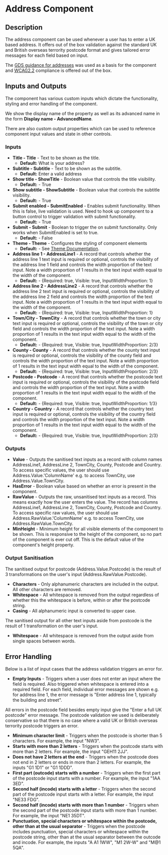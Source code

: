 # Address Component

## Description

The address component can be used whenever a user has to enter a UK based address. It offers out of the box validation against the standard UK and British overseas terrority postcode format and gives tailored error messages for each field based on input.

The [GDS guidance for addresses](https://design-system.service.gov.uk/patterns/addresses/) was used as a basis for the component and [WCAG2.2](https://www.w3.org/WAI/WCAG22/Understanding/) compliance is offered out of the box.

## Inputs and Outputs

The component has various custom inputs which dictate the functionality, styling and error handling of the component.

We show the display name of the property as well as its advanced name in the form **Display name - AdvancedName**.

There are also custom output properties which can be used to reference component input values and state in other controls.

### Inputs

- **Title - Title** - Text to be shown as the title.
    - **Default:** What is your address?
- **Subtitle - Subtitle** - Text to be shown as the subtitle.
    - **Default:** Enter a valid address
- **Show title - ShowTitle** - Boolean value that controls the title visibility.
    - **Default:** - True
- **Show subtitle - ShowSubtitle** - Boolean value that controls the subtitle visibility.
    - **Default:** - True
- **Submit enabled - SubmitEnabled** - Enables submit functionality. When this is false, live validation is used. Need to hook up component to a button control to trigger validation with submit functionality. 
    - **Default:** - True
- **Submit - Submit** - Boolean to trigger the on submit functionality. Only works when SubmitEnabled is set to true.
    - **Default:** - False
- **Theme - Theme** - Configures the styling of component elements
    - **Default:** - See [Theme Documentation](../Theme.md).
- **Address line 1 - AddressLine1** - A record that controls whether the address line 1 text input is required or optional, controls the visibility of the address line 1 field and controls the width proportion of the text input. Note a width proportion of 1 results in the text input width equal to the width of the component.
    - **Default:** - {Required: true, Visible: true, InputWidthProportion: 1}
- **Address line 2 - AddressLine2** - A record that controls whether the address line 2 text input is required or optional, controls the visibility of the address line 2 field and controls the width proportion of the text input. Note a width proportion of 1 results in the text input width equal to the width of the component.
    - **Default:** - {Required: true, Visible: true, InputWidthProportion: 1}
- **Town/City - TownCity** - A record that controls whether the town or city text input is required or optional, controls the visibility of the town or city field and controls the width proportion of the text input. Note a width proportion of 1 results in the text input width equal to the width of the component.
    - **Default:** - {Required: true, Visible: true, InputWidthProportion: 2/3}
- **County - County** - A record that controls whether the county text input is required or optional, controls the visibility of the county field and controls the width proportion of the text input. Note a width proportion of 1 results in the text input width equal to the width of the component.
    - **Default:** - {Required: true, Visible: true, InputWidthProportion: 2/3}
- **Postcode - Postcode** - A record that controls whether the postcode text input is required or optional, controls the visibility of the postcode field and controls the width proportion of the text input. Note a width proportion of 1 results in the text input width equal to the width of the component.
    - **Default:** - {Required: true, Visible: true, InputWidthProportion: 1/3}
- **Country - Country** - A record that controls whether the country text input is required or optional, controls the visibility of the country field and controls the width proportion of the text input. Note a width proportion of 1 results in the text input width equal to the width of the component.
    - **Default:** - {Required: true, Visible: true, InputWidthProportion: 2/3}

### Outputs
- **Value** - Outputs the sanitised text inputs as a record with column names AddressLine1, AddressLine 2, TownCity, County, Postcode and Country. To access specific values, the user should use Address.Value.'ColumnName' e.g. to access TownCity, use Address.Value.TownCity.
- **HasError** - Boolean value based on whether an error is present in the component.
- **RawValue** - Outputs the raw, unsanitised text inputs as a record. This means exactly how the user enters the value. The record has columns AddressLine1, AddressLine 2, TownCity, County, Postcode and Country. To access specific raw values, the user should use Address.RawValue.'ColumnName' e.g. to access TownCity, use Address.RawValue.TownCity.
- **MinHeight** - Minimum height for all visible elements of the component to be shown. This is responsive to the height of the component, so no part of the component is ever cut off. This is the default value of the component's height property.

### Output Sanitisation

The sanitised output for postcode (Address.Value.Postcode) is the result of 3 transformations on the user's input (Address.RawValue.Postcode).

- **Characters** - Only alphanumeric characters are included in the output. All other characters are removed.
- **Whitespace** - All whitespace is removed from the output regardless of whether this the whitespace is before, within or after the postcode string.
- **Casing** - All alphanumeric input is converted to upper case.

The sanitised output for all other text inputs aside from postcode is the result of 1 transformation on the user's input.

- **Whitespace** - All whitespace is removed from the output aside from single spaces between words.

## Error Handling

Below is a list of input cases that the address validation triggers an error for.

- **Empty Inputs** - Triggers when a user does not enter an input where the field is required. Also triggered when whitespace is entered into a required field. For each field, individual error messages are shown e.g. for address line 1, the error message is "Enter address line 1, typically the building and street".

All errors in the postcode field besides empty input give the "Enter a full UK postcode" error message. The postcode validation we used is deliberately conservative so that there is no case where a valid UK or British overseas terrority postcode triggers an error.

- **Minimum character limit** - Triggers when the postcode is shorter than 5 characters. For example, the input "NW3".
- **Starts with more than 2 letters** - Triggers when the postcode starts with more than 2 letters. For example, the input "GEH11 2JJ".
- **Does not have 2 letters at the end** - Triggers when the postcode does not end in 2 letters or ends in more than 2 letters. For example, the inputs "G1 1D1" or "G1 1DDD".
- **First part (outcode) starts with a number** - Triggers when the first part of the postcode input starts with a number. For example, the input "1AA 3ED".
- **Second half (incode) starts with a letter** - Triggers when the second part of the postcode input starts with a letter. For example, the input "NE33 FDG".
- **Second half (incode) starts with more than 1 number** - Triggers when the second part of the postcode input starts with more than 1 number. For example, the input "NE1 35DT".
- **Punctuation, special characters or whitespace within the postcode, other than at the usual separator** - Triggers when the postcode includes punctuation, special characters or whitespace within the postcode string, other than at the usual separator between the outcode and incode. For example, the inputs "A A1 1WW", "M1 2W-W" and "M@1 5QA".
